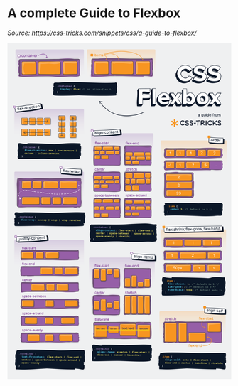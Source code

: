 # A complete Guide to Flexbox

*Source: https://css-tricks.com/snippets/css/a-guide-to-flexbox/*

![](images/flexbox_1683702851.png)